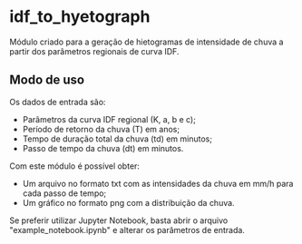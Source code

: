 # idf_to_hyetograph

Módulo criado para a geração de hietogramas de intensidade de chuva a partir dos parâmetros regionais de curva IDF.

## Modo de uso

Os dados de entrada são:
- Parâmetros da curva IDF regional (K, a, b e c);
- Período de retorno da chuva (T) em anos;
- Tempo de duração total da chuva (td) em minutos;
- Passo de tempo da chuva (dt) em minutos.

Com este módulo é possível obter:
- Um arquivo no formato txt com as intensidades da chuva em mm/h para cada passo de tempo;
- Um gráfico no formato png com a distribuição da chuva.

Se preferir utilizar Jupyter Notebook, basta abrir o arquivo "example_notebook.ipynb" e alterar os parâmetros de entrada.
